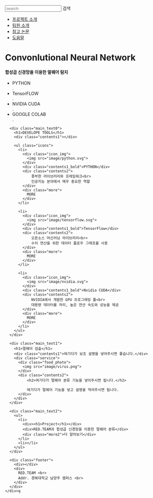 <!doctype html>
<html lang="ko">
  <head>
    <link href="https://fonts.googleapis.com/css2?family=Noto+Sans+KR&display=swap" rel="stylesheet">
    <link rel="stylesheet" type="text/css" href="style.css">
  </head>
  <body>
    <div class="wrap">
      <div class="intro_bg">
        <div class="header">
          <div class="searchArea">
            <form>
              <input type="search" placeholder="search">
              <span>검색</span>
            </form>
          </div>
          <ul class="nav">
            <li><a href="#">프로젝트 소개</a></li>
            <li><a href="https://kbusunho.github.io/hello/">팀원 소개</a></li>
            <li><a href="#">참고 논문</a></li>
            <li><a href="#">도움말</a></li>
          </ul>
        </div>
        <div class="intro_text">
          <h1>Convonlutional Neural Network</h1>
          <h4 class="contents1">합성곱 신경망을 이용한 멀웨어 탐지</h4>
        </div>
      </div>
      </div>
      <!-- intro end-->
      <ul class="amount">
        <li>
          <div>
            <div class="contents1">PYTHON</div>
            <div class="result">.</div>
          </div>
        </li>
        <li>
          <div>
            <div class="contents1">TensorFLOW</div>
            <div class="result">.</div>
          </div>
        </li>
        <li>
          <div>
            <div class="contents1">NVIDIA CUDA</div>
            <div class="result">.</div>
          </div>
        </li>
        <li>
            <div>
              <div class="contents1">GOOGLE COLAB</div>
              <div class="result">.</div>
            </div>
        </li>
      </ul>
      <!-- amount end -->

      <div class="main_text0">
        <h1>DEVELOPE TOOLS</h1>
        <div class="contents1"></div>
        
        <ul class="icons">
          <li>
            <div class="icon_img">
              <img src="image/python.svg">
            </div>
            <div class="contents1_bold">PYTHON</div>
            <div class="contents2">
                풍부한 라이브러리와 프레임워크<br>
                인공지능 분야에서 매우 중요한 역할
            </div>
            <div class="more">
              MORE
            </div>
          </li>

          <li>
            <div class="icon_img">
              <img src="image/tensorflow.svg">
            </div>
            <div class="contents1_bold">TensorFlow</div>
            <div class="contents2">
                오픈소스 머신러닝 라이브러리<br>
                수치 연산을 위한 데이터 플로우 그래프를 사용
            </div>
            <div class="more">
              MORE
            </div>
          </li>

          <li>
            <div class="icon_img">
              <img src="image/nvidia.svg">
            </div>
            <div class="contents1_bold">Nvidia CUDA</div>
            <div class="contents2">
                NVIDIA에서 개발한 GPU 프로그래밍 툴<br>
                대용량 데이터를 처리, 높은 연산 속도와 성능을 제공
            </div>
            <div class="more">
              MORE
            </div>
          </li>
        </ul>
      </div>

      <div class="main_text1">
        <h1>멀웨어 검출</h1>
        <div class="contents1">여기다가 보조 설명을 넣어주시면 좋습니다.</div>
        <div class="service">
          <div class="food_photo">
            <img src="image/virus.png">
          </div>
          <div class="contents2">
              <h2>여기다가 멀웨어 분류 기능을 넣어주시면 됩니다.</h2>

              여기다가 멀웨어 기능을 넣고 설명을 적어주시면 됩니다.
          </div>
        </div>
      </div>

      <div class="main_text2">
        <ul>
          <li>
            <div><h1>Project</h1></div>
            <div>RED.TEAM과 합성곱 신경망을 이용한 멀웨어 분류</div>
            <div class="more2">더 알아보기</div>
          </li>
          <li></li>
        </ul>
      </div>

      <div class="footer">
        <div></div>
        <div>
          RED.TEAM <br>
          Addr. 경복대학교 남양주 캠퍼스 <br>
        </div>
      </div>
    </div>q
  </body>
</html>
